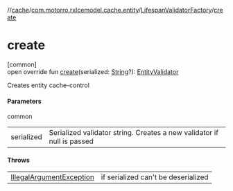 //[cache](../../../index.md)/[com.motorro.rxlcemodel.cache.entity](../index.md)/[LifespanValidatorFactory](index.md)/[create](create.md)

# create

[common]\
open override fun [create](create.md)(serialized: [String](https://kotlinlang.org/api/latest/jvm/stdlib/kotlin/-string/index.html)?): [EntityValidator](../-entity-validator/index.md)

Creates entity cache-control

#### Parameters

common

| | |
|---|---|
| serialized | Serialized validator string. Creates a new validator if null is passed |

#### Throws

| | |
|---|---|
| [IllegalArgumentException](https://kotlinlang.org/api/latest/jvm/stdlib/kotlin/-illegal-argument-exception/index.html) | if serialized can't be deserialized |
